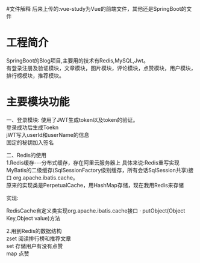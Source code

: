 #文件解释
后来上传的:vue-study为Vue的前端文件，其他还是SpringBoot的文件

# 工程简介
SpringBoot的Blog项目,主要用的技术有Redis,MySQL,Jwt。  
有登录注册及验证模块，文章模块，图片模块，评论模块，点赞模块，用户模块，排行榜模块，推荐模块。

# 主要模块功能
一、登录模块: 使用了JWT生成token以及token的验证。   
登录成功后生成Toekn                                                                                                            
jWT写入userId和userName的信息                                                                                                 
固定的秘钥加入签名                                                                                                           

二、Redis的使用                                                                                                             
1.Redis缓存---分布式缓存，存在阿里云服务器上 
具体来说:Redis重写实现MyBatis的二级缓存(SqlSessionFactory级别缓存，所有会话SqlSession共享)接口 org.apache.ibatis.cache。             
原来的实现类是PerpetualCache，用HashMap存储，现在我用Redis来存储                                                                  

实现:                                                                                                                      
<!-- 自定义mybatis二级缓存-->                                                                                                
<cache type="com.chen.cache.RedisCache"/>                                                                                 
RedisCache自定义类实现org.apache.ibatis.cache接口                                                                            
· putObject(Object Key,Object value)方法                                                                                   

                                                                                                                          
2.用到Redis的数据结构                                                                                                        
zset 阅读排行榜和推荐文章                                                                                                     
set 存储用户有没有点赞                                                                                                        
map 点赞                                                                                                                   

